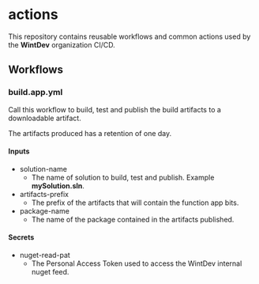 # actions
This repository contains reusable workflows and common actions used by the **WintDev** organization CI/CD.

## Workflows
### build.app.yml
Call this workflow to build, test and publish the build artifacts to a downloadable artifact.

The artifacts produced has a retention of one day.

#### Inputs
- solution-name
  - The name of solution to build, test and publish. Example **mySolution.sln**.  
- artifacts-prefix
  - The prefix of the artifacts that will contain the function app bits. 
- package-name
  - The name of the package contained in the artifacts published.
#### Secrets
- nuget-read-pat
  - The Personal Access Token used to access the WintDev internal nuget feed.
